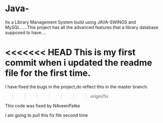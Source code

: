 # Java-
Its a Library Management System build using JAVA-SWINGS and MySQL......This project has all the advanced features that a library database supposed to have....

<<<<<<< HEAD
This is my first commit when i updated the readme file for the first time.
=======
I have fixed the bugs in the project,do reflect this in the master branch.
>>>>>>> origin/fix

This code was fixed by NAveenPatke

I am going to pull this fix file second time

